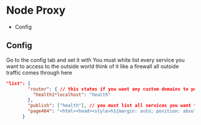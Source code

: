 Node Proxy
===

- Config

Config
---

Go to the config tab and set it with 
You must white list every service you want to access to the outside world think of it like a firewall all outside traffic comes through here

```json
"list": {
        "router": { // this states if you want any custom domains to point to a service you must replace "." periods with "*" astrix
          "health1*localhost": "health"
        },
        "publish": ["health"], // you must list all services you want to access by the world
        "page404": "<html><head><style>h1{margin: auto; position: absolute; top: 0; left: 0; right: 0; bottom: 0; height: 100px; font-family: 'arial'; font-weight: 100; color: #555; text-align: center; }body{background:#000;}</style></head><body><h1>404 Not Found</h1></body></html>" // this a custom 404 page for things that dont exist
      }
```





